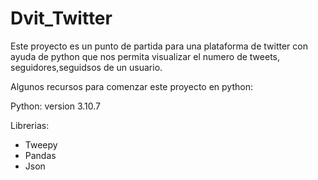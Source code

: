 # Dvit_Twitter

Este proyecto es un punto de partida para una plataforma de twitter con ayuda de python que nos permita visualizar el numero de tweets, seguidores,seguidsos de un usuario.

Algunos recursos para comenzar este proyecto en python:

Python: version 3.10.7

Librerias:
 - Tweepy
 - Pandas
 - Json
 
